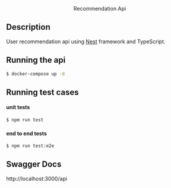 <p align="center">
  Recommendation Api
</p>

## Description

User recommendation api using [Nest](https://github.com/nestjs/nest) framework and TypeScript.

## Running the api

```bash
$ docker-compose up -d
```

## Running test cases
#### unit tests
```bash
$ npm run test
```
#### end to end tests
```bash
$ npm run test:e2e
```

## Swagger Docs
http://localhost:3000/api